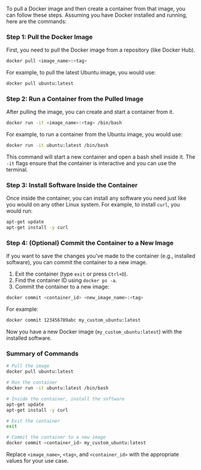 To pull a Docker image and then create a container from that image, you can follow these steps. Assuming you have Docker installed and running, here are the commands:

### Step 1: Pull the Docker Image

First, you need to pull the Docker image from a repository (like Docker Hub).

```sh
docker pull <image_name>:<tag>
```

For example, to pull the latest Ubuntu image, you would use:

```sh
docker pull ubuntu:latest
```

### Step 2: Run a Container from the Pulled Image

After pulling the image, you can create and start a container from it. 

```sh
docker run -it <image_name>:<tag> /bin/bash
```

For example, to run a container from the Ubuntu image, you would use:

```sh
docker run -it ubuntu:latest /bin/bash
```

This command will start a new container and open a bash shell inside it. The `-it` flags ensure that the container is interactive and you can use the terminal.

### Step 3: Install Software Inside the Container

Once inside the container, you can install any software you need just like you would on any other Linux system. For example, to install `curl`, you would run:

```sh
apt-get update
apt-get install -y curl
```

### Step 4: (Optional) Commit the Container to a New Image

If you want to save the changes you've made to the container (e.g., installed software), you can commit the container to a new image.

1. Exit the container (type `exit` or press `Ctrl+D`).
2. Find the container ID using `docker ps -a`.
3. Commit the container to a new image:

```sh
docker commit <container_id> <new_image_name>:<tag>
```

For example:

```sh
docker commit 123456789abc my_custom_ubuntu:latest
```

Now you have a new Docker image (`my_custom_ubuntu:latest`) with the installed software.

### Summary of Commands

```sh
# Pull the image
docker pull ubuntu:latest

# Run the container
docker run -it ubuntu:latest /bin/bash

# Inside the container, install the software
apt-get update
apt-get install -y curl

# Exit the container
exit

# Commit the container to a new image
docker commit <container_id> my_custom_ubuntu:latest
```

Replace `<image_name>`, `<tag>`, and `<container_id>` with the appropriate values for your use case.
